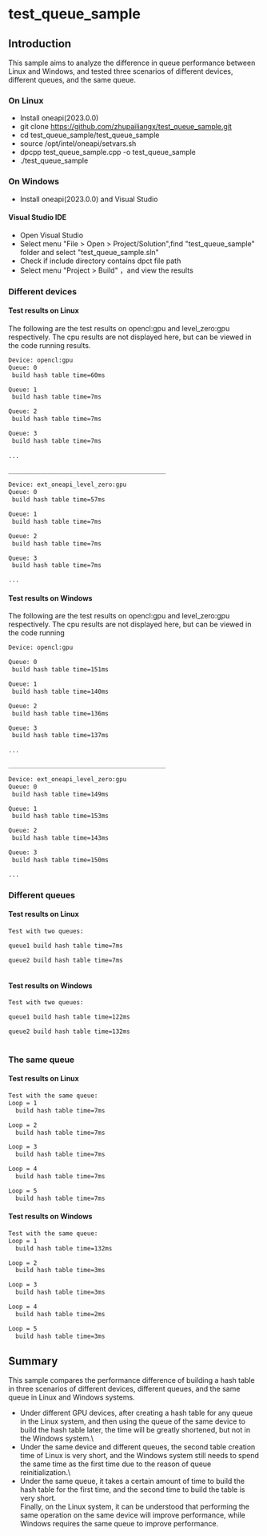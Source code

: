 # test_queue_sample
## Introduction
This sample aims to analyze the difference in queue performance between Linux and Windows, and tested three scenarios of different devices, different queues, and the same queue.

### On Linux
* Install oneapi(2023.0.0)
* git clone https://github.com/zhupailiangx/test_queue_sample.git
* cd test_queue_sample/test_queue_sample
* source /opt/intel/oneapi/setvars.sh
* dpcpp test_queue_sample.cpp -o test_queue_sample
* ./test_queue_sample

### On Windows

* Install oneapi(2023.0.0) and Visual Studio

#### Visual Studio IDE
* Open Visual Studio
* Select menu "File > Open > Project/Solution",find "test_queue_sample" folder and select "test_queue_sample.sln"
* Check if include directory contains dpct file path
*  Select menu "Project > Build" ，and view the results

### Different devices
#### Test results on Linux
The following are the test results on opencl:gpu and level_zero:gpu respectively. The cpu results are not displayed here, but can be viewed in the code running results.
```bash
Device: opencl:gpu
Queue: 0
 build hash table time=60ms

Queue: 1
 build hash table time=7ms

Queue: 2
 build hash table time=7ms

Queue: 3
 build hash table time=7ms
 
...

____________________________________________

Device: ext_oneapi_level_zero:gpu
Queue: 0
 build hash table time=57ms

Queue: 1
 build hash table time=7ms

Queue: 2
 build hash table time=7ms

Queue: 3
 build hash table time=7ms

...

```

#### Test results on Windows
The following are the test results on opencl:gpu and level_zero:gpu respectively. The cpu results are not displayed here, but can be viewed in the code running 
```bash
Device: opencl:gpu

Queue: 0
 build hash table time=151ms

Queue: 1
 build hash table time=140ms

Queue: 2
 build hash table time=136ms

Queue: 3
 build hash table time=137ms
 
...

____________________________________________

Device: ext_oneapi_level_zero:gpu
Queue: 0
 build hash table time=149ms

Queue: 1
 build hash table time=153ms

Queue: 2
 build hash table time=143ms

Queue: 3
 build hash table time=150ms

...

```
### Different queues
#### Test results on Linux
```bash
Test with two queues:

queue1 build hash table time=7ms

queue2 build hash table time=7ms
 
```
#### Test results on Windows
```bash
Test with two queues:

queue1 build hash table time=122ms

queue2 build hash table time=132ms
 
```

### The same queue

#### Test results on Linux
```bash
Test with the same queue:
Loop = 1
  build hash table time=7ms

Loop = 2
  build hash table time=7ms

Loop = 3
  build hash table time=7ms

Loop = 4
  build hash table time=7ms

Loop = 5
  build hash table time=7ms
```

#### Test results on Windows
```bash
Test with the same queue:
Loop = 1
  build hash table time=132ms

Loop = 2
  build hash table time=3ms

Loop = 3
  build hash table time=3ms

Loop = 4
  build hash table time=2ms

Loop = 5
  build hash table time=3ms
```

## Summary
This sample compares the performance difference of building a hash table in three scenarios of different devices, different queues, and the same queue in Linux and Windows systems.
* Under different GPU devices, after creating a hash table for any queue in the Linux system, and then using the queue of the same device to build the hash table later, the time will be greatly shortened, but not in the Windows system.\
* Under the same device and different queues, the second table creation time of Linux is very short, and the Windows system still needs to spend the same time as the first time due to the reason of queue reinitialization.\
* Under the same queue, it takes a certain amount of time to build the hash table for the first time, and the second time to build the table is very short.\
Finally, on the Linux system, it can be understood that performing the same operation on the same device will improve performance, while Windows requires the same queue to improve performance.
